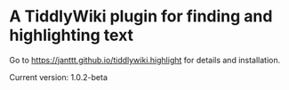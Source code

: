 # A TiddlyWiki plugin for finding and highlighting text

Go to https://janttt.github.io/tiddlywiki.highlight for details and installation.

Current version: 1.0.2-beta

